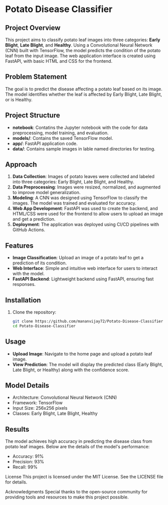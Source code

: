 # Potato Disease Classifier

## Project Overview
This project aims to classify potato leaf images into three categories: **Early Blight**, **Late Blight**, and **Healthy**. Using a Convolutional Neural Network (CNN) built with TensorFlow, the model predicts the condition of the potato leaf from the input image. The web application interface is created using FastAPI, with basic HTML and CSS for the frontend.

## Problem Statement
The goal is to predict the disease affecting a potato leaf based on its image. The model identifies whether the leaf is affected by Early Blight, Late Blight, or is Healthy.

## Project Structure
- **notebook**: Contatins the Jupyter notebook with the code for data preprocessing, model training, and evaluation.
- **models/**: Contains the saved TensorFlow model.
- **app/**: FastAPI application code.
- **data/**: Contains sample images in lable named directories for testing.

## Approach
1. **Data Collection**: Images of potato leaves were collected and labeled into three categories: Early Blight, Late Blight, and Healthy.
2. **Data Preprocessing**: Images were resized, normalized, and augmented to improve model generalization.
3. **Modeling**: A CNN was designed using TensorFlow to classify the images. The model was trained and evaluated for accuracy.
4. **Web App Development**: FastAPI was used to create the backend, and HTML/CSS were used for the frontend to allow users to upload an image and get a prediction.
5. **Deployment**: The application was deployed using CI/CD pipelines with GitHub Actions.

## Features
- **Image Classification**: Upload an image of a potato leaf to get a prediction of its condition.
- **Web Interface**: Simple and intuitive web interface for users to interact with the model.
- **FastAPI Backend**: Lightweight backend using FastAPI, ensuring fast responses.

## Installation
1. Clone the repository:
   ```bash
   git clone https://github.com/mananvijay72/Potato-Disease-Classifier.git
   cd Potato-Disease-Classifier
   ```

## Usage
- **Upload Image**: Navigate to the home page and upload a potato leaf image.
- **View Prediction**: The model will display the predicted class (Early Blight, Late Blight, or Healthy) along with the confidence score.

## Model Details

- Architecture: Convolutional Neural Network (CNN)
- Framework: TensorFlow
- Input Size: 256x256 pixels
- Classes: Early Blight, Late Blight, Healthy

## Results
The model achieves high accuracy in predicting the disease class from potato leaf images. Below are the details of the model's performance:

- Accuracy: 91%
- Precision: 93%
- Recall: 99%


License
This project is licensed under the MIT License. See the LICENSE file for details.

Acknowledgments
Special thanks to the open-source community for providing tools and resources to make this project possible.